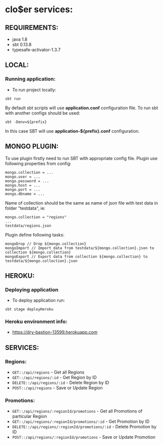 # clo$er services:

## REQUIREMENTS:
- java 1.8
- sbt 0.13.8
- typesafe-activator-1.3.7

## LOCAL:
### Running application:
- To run project locally:

```
sbt run
```

By default sbt scripts will use **application.conf** configuration file.
To run sbt with another configs should be used:

```
sbt -Denv=${prefix}
```

In this case SBT will use **application-${prefix}.conf** configuration.

## MONGO PLUGIN:
To use plugin firstly need to run SBT with appropriate config file.
Plugin use following properties from config:

```
mongo.collection = ...
mongo.user = ...
mongo.password = ...
mongo.host = ...
mongo.port = ...
mongo.dbname = ...
```

Name of collection should be the same as name of json file with test data in folder "testdata", ie:

```
mongo.collection = "regions"
...
testdata/regions.json
```

Plugin define following tasks:

```
mongoDrop // Drop ${mongo.collection}
mongoImport // Import data from testdata/${mongo.collection}.json to collection ${mongo.collection}
mongoExport // Export data from collection ${mongo.collection} to testdata/${mongo.collection}.json
```


## HEROKU:
### Deploying application
- To deploy application run:

```
sbt stage deployHeroku
```

### Heroku environment info:
- https://dry-bastion-13599.herokuapp.com

## SERVICES:
### Regions:
- `GET::/api/regions` - Get all Regions
- `GET::/api/regions/:id` - Get Region by ID
- `DELETE::/api/regions/:id` - Delete Region by ID
- `POST::/api/regions` - Save or Update Region

### Promotions:
- `GET::/api/regions/:regionId/promotions` - Get all Promotions of particular Region
- `GET::/api/regions/:regionId/promotions/:id` - Get Promotion by ID
- `DELETE::/api/regions/:regionId/promotions/:id` - Delete Promotion by ID
- `POST::/api/regions/:regionId/promotions` - Save or Update Promotion